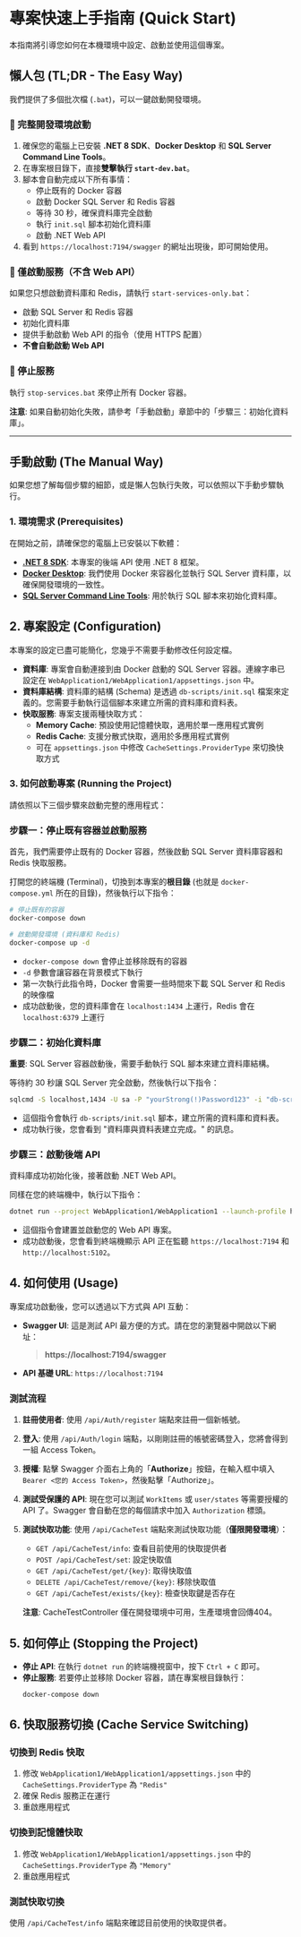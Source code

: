 # 專案快速上手指南 (Quick Start)

本指南將引導您如何在本機環境中設定、啟動並使用這個專案。

## 懶人包 (TL;DR - The Easy Way)

我們提供了多個批次檔 (`.bat`)，可以一鍵啟動開發環境。

### 🚀 完整開發環境啟動
1.  確保您的電腦上已安裝 **.NET 8 SDK**、**Docker Desktop** 和 **SQL Server Command Line Tools**。
2.  在專案根目錄下，直接**雙擊執行 `start-dev.bat`**。
3.  腳本會自動完成以下所有事情：
    -   停止既有的 Docker 容器
    -   啟動 Docker SQL Server 和 Redis 容器
    -   等待 30 秒，確保資料庫完全啟動
    -   執行 `init.sql` 腳本初始化資料庫
    -   啟動 .NET Web API
4.  看到 `https://localhost:7194/swagger` 的網址出現後，即可開始使用。

### 🔧 僅啟動服務（不含 Web API）
如果您只想啟動資料庫和 Redis，請執行 `start-services-only.bat`：
- 啟動 SQL Server 和 Redis 容器
- 初始化資料庫
- 提供手動啟動 Web API 的指令（使用 HTTPS 配置）
- **不會自動啟動 Web API**

### 🛑 停止服務
執行 `stop-services.bat` 來停止所有 Docker 容器。

**注意**: 如果自動初始化失敗，請參考「手動啟動」章節中的「步驟三：初始化資料庫」。

---

## 手動啟動 (The Manual Way)

如果您想了解每個步驟的細節，或是懶人包執行失敗，可以依照以下手動步驟執行。

### 1. 環境需求 (Prerequisites)

在開始之前，請確保您的電腦上已安裝以下軟體：

- **[.NET 8 SDK](https://dotnet.microsoft.com/download/dotnet/8.0)**: 本專案的後端 API 使用 .NET 8 框架。
- **[Docker Desktop](https://www.docker.com/products/docker-desktop/)**: 我們使用 Docker 來容器化並執行 SQL Server 資料庫，以確保開發環境的一致性。
- **[SQL Server Command Line Tools](https://docs.microsoft.com/en-us/sql/tools/sqlcmd-utility)**: 用於執行 SQL 腳本來初始化資料庫。

## 2. 專案設定 (Configuration)

本專案的設定已盡可能簡化，您幾乎不需要手動修改任何設定檔。

- **資料庫**: 專案會自動連接到由 Docker 啟動的 SQL Server 容器。連線字串已設定在 `WebApplication1/WebApplication1/appsettings.json` 中。
- **資料庫結構**: 資料庫的結構 (Schema) 是透過 `db-scripts/init.sql` 檔案來定義的。您需要手動執行這個腳本來建立所需的資料庫和資料表。
- **快取服務**: 專案支援兩種快取方式：
  - **Memory Cache**: 預設使用記憶體快取，適用於單一應用程式實例
  - **Redis Cache**: 支援分散式快取，適用於多應用程式實例
  - 可在 `appsettings.json` 中修改 `CacheSettings.ProviderType` 來切換快取方式

### 3. 如何啟動專案 (Running the Project)

請依照以下三個步驟來啟動完整的應用程式：

### 步驟一：停止既有容器並啟動服務

首先，我們需要停止既有的 Docker 容器，然後啟動 SQL Server 資料庫容器和 Redis 快取服務。

打開您的終端機 (Terminal)，切換到本專案的**根目錄** (也就是 `docker-compose.yml` 所在的目錄)，然後執行以下指令：

```bash
# 停止既有的容器
docker-compose down

# 啟動開發環境 (資料庫和 Redis)
docker-compose up -d
```

- `docker-compose down` 會停止並移除既有的容器
- `-d` 參數會讓容器在背景模式下執行
- 第一次執行此指令時，Docker 會需要一些時間來下載 SQL Server 和 Redis 的映像檔
- 成功啟動後，您的資料庫會在 `localhost:1434` 上運行，Redis 會在 `localhost:6379` 上運行

### 步驟二：初始化資料庫

**重要**: SQL Server 容器啟動後，需要手動執行 SQL 腳本來建立資料庫結構。

等待約 30 秒讓 SQL Server 完全啟動，然後執行以下指令：

```bash
sqlcmd -S localhost,1434 -U sa -P "yourStrong(!)Password123" -i "db-scripts/init.sql"
```

- 這個指令會執行 `db-scripts/init.sql` 腳本，建立所需的資料庫和資料表。
- 成功執行後，您會看到 "資料庫與資料表建立完成。" 的訊息。

### 步驟三：啟動後端 API

資料庫成功初始化後，接著啟動 .NET Web API。

同樣在您的終端機中，執行以下指令：

```bash
dotnet run --project WebApplication1/WebApplication1 --launch-profile https
```

- 這個指令會建置並啟動您的 Web API 專案。
- 成功啟動後，您會看到終端機顯示 API 正在監聽 `https://localhost:7194` 和 `http://localhost:5102`。

## 4. 如何使用 (Usage)

專案成功啟動後，您可以透過以下方式與 API 互動：

- **Swagger UI**: 這是測試 API 最方便的方式。請在您的瀏覽器中開啟以下網址：
  > **https://localhost:7194/swagger**

- **API 基礎 URL**: `https://localhost:7194`

### 測試流程

1.  **註冊使用者**: 使用 `/api/Auth/register` 端點來註冊一個新帳號。
2.  **登入**: 使用 `/api/Auth/login` 端點，以剛剛註冊的帳號密碼登入，您將會得到一組 Access Token。
3.  **授權**: 點擊 Swagger 介面右上角的「**Authorize**」按鈕，在輸入框中填入 `Bearer <您的 Access Token>`，然後點擊「Authorize」。
4.  **測試受保護的 API**: 現在您可以測試 `WorkItems` 或 `user/states` 等需要授權的 API 了。Swagger 會自動在您的每個請求中加入 `Authorization` 標頭。
5.  **測試快取功能**: 使用 `/api/CacheTest` 端點來測試快取功能（**僅限開發環境**）：
    - `GET /api/CacheTest/info`: 查看目前使用的快取提供者
    - `POST /api/CacheTest/set`: 設定快取值
    - `GET /api/CacheTest/get/{key}`: 取得快取值
    - `DELETE /api/CacheTest/remove/{key}`: 移除快取值
    - `GET /api/CacheTest/exists/{key}`: 檢查快取鍵是否存在
    
    **注意**: CacheTestController 僅在開發環境中可用，生產環境會回傳404。

## 5. 如何停止 (Stopping the Project)

- **停止 API**: 在執行 `dotnet run` 的終端機視窗中，按下 `Ctrl + C` 即可。
- **停止服務**: 若要停止並移除 Docker 容器，請在專案根目錄執行：
  ```bash
  docker-compose down
  ```

## 6. 快取服務切換 (Cache Service Switching)

### 切換到 Redis 快取
1. 修改 `WebApplication1/WebApplication1/appsettings.json` 中的 `CacheSettings.ProviderType` 為 `"Redis"`
2. 確保 Redis 服務正在運行
3. 重啟應用程式

### 切換到記憶體快取
1. 修改 `WebApplication1/WebApplication1/appsettings.json` 中的 `CacheSettings.ProviderType` 為 `"Memory"`
2. 重啟應用程式

### 測試快取切換
使用 `/api/CacheTest/info` 端點來確認目前使用的快取提供者。
